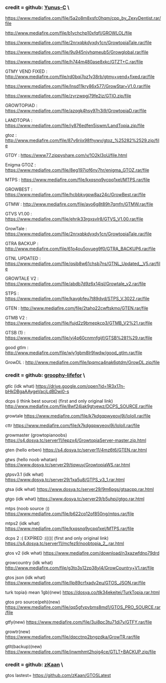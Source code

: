 ### credit = github:  [Yunus-C](https://github.com/Yunus-C) \

https://www.mediafire.com/file/5a2o8m8xsfc0hqm/cpp_by_ZexyDentist.rar/file

http://www.mediafire.com/file/b1vchchp10xfqfl/GROWLOL/file

https://www.mediafire.com/file/2nrxqbkdyxdy1cn/GrowtopiaTale.rar/file

https://www.mediafire.com/file/9u945njyhqmeub5/Growglobal.rar/file

https://www.mediafire.com/file/h744m480ase8xkc/GTZT+C.rar/file

GTMY VEND FIXED : http://www.mediafire.com/file/rd0bqi7pz1y38rb/gtmy+vend+fixed.rar/file

https://www.mediafire.com/file/lnsd11kry86x577/GrowStar+V1.0.rar/file

https://www.mediafire.com/file/zyrzwpgj79fe2iz/GTIO.zip/file

GROWTOPIAD : https://www.mediafire.com/file/azqgk4hsy97n3i9/GrowtopiaD.rar/file

LANDTOPIA : https://www.mediafire.com/file/iy876edfen5iswm/LandTopia.zip/file

gtoz : http://www.mediafire.com/file/87v6riix98fhywv/gtoz_%25282%2529.zip/file

GTDY : https://www77.zippyshare.com/v/1O2kI3oU/file.html

Enigma GTOZ : https://www.mediafire.com/file/8eg197iof6nv7hr/enigma_GTOZ.rar/file

MTPS : https://www.mediafire.com/file/kxqsnq9ycpq1xel/MTPS.rar/file

GROWBEST : https://www.mediafire.com/file/hcbbkvgpw8az24c/GrowBest.rar/file

GTMW : http://www.mediafire.com/file/avo6g8t89h7qmfn/GTMW.rar/file

GTVS V1.00 : https://www.mediafire.com/file/ehrik33rgxsvlr8/GTVS_V1.00.rar/file

GrowTale : https://www.mediafire.com/file/2nrxqbkdyxdy1cn/GrowtopiaTale.rar/file

GTRA BACKUP : http://www.mediafire.com/file/61o4ou5ovueg9f0/GTRA_BACKUP6.rar/file

GTNL UPDATED : https://www.mediafire.com/file/qsib8w61chsb7ns/GTNL_Updated__V5.rar/file

GROWTALE V2 : https://www.mediafire.com/file/abdb7d9z6x14isl/Growtale_v2.rar/file

STPS : https://www.mediafire.com/file/kavgbfeu7t89dvd/STPS_V.3022.rar/file

GTEN : http://www.mediafire.com/file/2taho22cwftskmo/GTEN.rar/file

GTMB V2 : https://www.mediafire.com/file/fujd2z9bmepkcp3/GTMB_V2%21.rar/file

GTSB (1) : https://www.mediafire.com/file/yj4p60cnmnfgijf/GTSB%281%29.rar/file

good gtlm : http://www.mediafire.com/file/wiy1gbm8lr9lwdw/good_gtlm.rar/file

GrowDL : http://www.mediafire.com/file/lpqmca4nak6qtdm/GrowDL.zip/file




### credit = github:  [groophy-lifefor](https://github.com/groophy-lifefor) \

gtlc (idk what)
https://drive.google.com/open?id=1R3x17n-bHkDBgaAAygeVacjLdBDwi0-s 

dcps (i think best source) (first and only original link)
http://www.mediafire.com/file/8wf24jak9gtyewz/DCPS_SOURCE.rar/file 

growtale
https://www.mediafire.com/file/k7kdgqpwyeovj9j/lololl.rar/file 

cttr
https://www.mediafire.com/file/k7kdgqpwyeovj9j/lololl.rar/file 

growmaster (growtopianoobs)
https://s4.dosya.tc/server11/lepzx4/GrowtopiaServer-master.zip.html 

gten (hello erben)
https://s4.dosya.tc/server11/4mz6t6/GTEN.rar.html

gtws (hello noob whatan)
https://www.dosya.tc/server29/tiqwuy/GrowtopiaWS.rar.html

gtpsv3.1 (idk what)
https://www.dosya.tc/server29/1xa5u8/GTPS_v3_1.rar.html

gtsa (idk what)
https://www.dosya.tc/server29/9m6pgs/gtsacpp.rar.html

gtgo (idk what)
https://www.dosya.tc/server29/b5uhpj/gtgo.rar.html

mtps (noob source :))
https://www.mediafire.com/file/b622cp12of850ng/mtps.rar/file

mtps2 (idk what)
https://www.mediafire.com/file/kxqsnq9ycpq1xel/MTPS.rar/file 

dcps 2 :( EXPİRED :(((((   (first and only original link)
https://s4.dosya.tc/server11/mcfez9/noobtopia_2_.rar.html

gtos v2 (idk what)
https://www.mediafire.com/download/n3xazwfdno79drd

growcountry (idk what)
http://www.mediafire.com/file/g3to3s12zp38yl4/GrowCountry+V1.rar/file

gtos json (idk what)
https://www.mediafire.com/file/llp89crfxadv2eu/GTOS_JSON.rar/file

turk topia(ı mean 1gb)(new)
https://dosya.co/tlk34ekejtei/TurkTopia.rar.html

gtos pro source(peh)(new)
https://www.mediafire.com/file/qq5gfvpvbms8md1/GTOS_PRO_SOURCE.rar/file

gtfy(new)
https://www.mediafire.com/file/3ui8pc3tu71dj7y/GTFY.rar/file

growtr(new)
https://www.mediafire.com/file/dqcctnp2bngzdka/GrowTR.rar/file

gtlt(backup)(new)
https://www.mediafire.com/file/jnwmhmt2hojg4ce/GTLT+BACKUP.zip/file


### credit = github:  [zKaan](https://github.com/zKaan) \

gtos lastest= https://github.com/zKaan/GTOSLatest

